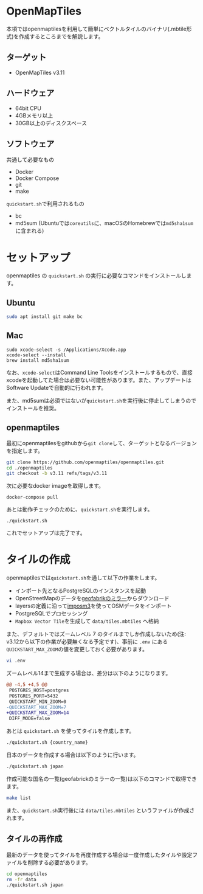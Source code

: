 # OpenMapTiles

本項ではopenmaptilesを利用して簡単にベクトルタイルのバイナリ(.mbtile形式)を作成するところまでを解説します。

## ターゲット

- OpenMapTiles v3.11

## ハードウェア

- 64bit CPU
- 4GBメモリ以上
- 30GB以上のディスクスペース

## ソフトウェア

共通して必要なもの

- Docker
- Docker Compose
- git
- make

`quickstart.sh`で利用されるもの

- bc
- md5sum (Ubuntuでは`coreutils`に、macOSのHomebrewでは`md5sha1sum`に含まれる)

# セットアップ

openmaptiles の `quickstart.sh` の実行に必要なコマンドをインストールします。

## Ubuntu

```bash
sudo apt install git make bc
```

## Mac

```
sudo xcode-select -s /Applications/Xcode.app
xcode-select --install
brew install md5sha1sum
```

なお、`xcode-select`はCommand Line Toolsをインストールするもので、直接xcodeを起動してた場合は必要ない可能性があります。また、アップデートはSoftware Updateで自動的に行われます。

また、md5sumは必須ではないが`quickstart.sh`を実行後に停止してしまうのでインストールを推奨。

## openmaptiles

最初にopenmaptilesをgithubから`git clone`して、ターゲットとなるバージョンを指定します。

```bash
git clone https://github.com/openmaptiles/openmaptiles.git
cd ./openmaptiles
git checkout -b v3.11 refs/tags/v3.11
```

次に必要なdocker imageを取得します。

```
docker-compose pull
```

あとは動作チェックのために、`quickstart.sh`を実行します。

```
./quickstart.sh
```

これでセットアップは完了です。

# タイルの作成

openmaptilesでは`quickstart.sh`を通して以下の作業をします。

- インポート先となるPostgreSQLのインスタンスを起動
- OpenStreetMapのデータを[geofabrikのミラー](http://download.geofabrik.de)からダウンロード
- layersの定義に沿って[imposm3](https://github.com/omniscale/imposm3)を使ってOSMデータをインポート
- PostgreSQLでプロセッシング
- `Mapbox Vector Tile`を生成して `data/tiles.mbtiles` へ格納

また、デフォルトではズームレベル 7 のタイルまでしか作成しないため(注: v3.12から以下の作業が必要無くなる予定です)、事前に `.env` にある`QUICKSTART_MAX_ZOOM`の値を変更しておく必要があります。

```bash
vi .env
```

ズームレベル14まで生成する場合は、差分は以下のようになります。

```diff
@@ -4,5 +4,5 @@
 POSTGRES_HOST=postgres
 POSTGRES_PORT=5432
 QUICKSTART_MIN_ZOOM=0
-QUICKSTART_MAX_ZOOM=7
+QUICKSTART_MAX_ZOOM=14
 DIFF_MODE=false
```

あとは `quickstart.sh` を使ってタイルを作成します。

```bash
./quickstart.sh {country_name}
```

日本のデータを作成する場合は以下のように行います。

```bash
./quickstart.sh japan
```

作成可能な国名の一覧(geofabrickのミラーの一覧)は以下のコマンドで取得できます。

```bash
make list
```

また、`quickstart.sh`実行後には `data/tiles.mbtiles` というファイルが作成されます。

## タイルの再作成

最新のデータを使ってタイルを再度作成する場合は一度作成したタイルや設定ファイルを削除する必要があります。

```bash
cd openmaptiles
rm -fr data
./quickstart.sh japan
```


